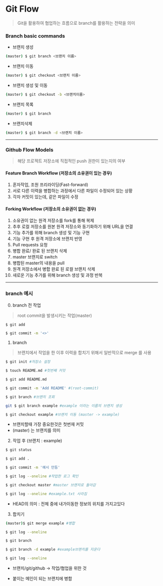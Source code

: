 # Git Flow

> Git을 활용하여 협업하는 흐름으로 branch를 활용하는 전략을 의미



### Branch basic commands

- 브랜치 생성

```bash
(master) $ git branch <브랜치 이름>
```

- 브랜치 이동

```bash
(master) $ git checkout <브랜치 이름>
```

- 브랜치 생성 및 이동

```bash
(master) $ git checkout -b <브랜치이름>
```

- 브랜치 목록

```bash
(master) $ git branch
```

- 브랜치삭제

```bash
(master) $ git branch -d <브랜치 이름>
```

---



### Github Flow Models

> 해당 프로젝트 저장소에 직접적인 push 권한이 있는지의 여부

#### Feature Branch Workflow (저장소의 소유권이 있는 경우)

1. 혼자작업, 조원 프리라이딩(Fast-forward)
2. 서로 다른 이력을 병합하는 과정에서 다른 파일이 수정되어 있는 상황
3. 각자 커밋이 있는데, 같은 파일이 수정



#### Forking Workflow (저장소의 소유권이 없는 경우)

1. 소유권이 없는 원격 저장소를 fork를 통해 복제
2. 추후 로컬 저장소를 원본 원격 저장소와 동기화하기 위해 URL을 연결
3. 기능 추가를 위해 branch 생성 및 기능 구현
4. 기능 구현 후 원격 저장소에 브랜치 반영
5. Pull requests 요청
6. 병합 완료/ 완료 된 브랜치 삭제
7. master 브랜치로 switch
8. 병합된 master의 내용을 pull
9. 원격 저장소에서 병합 완료 된 로컬 브랜치 삭제
10. 새로운 기능 추가를 위해 branch 생성 및 과정 반복

---



### branch 예시

0. branch 전 작업

> root commit을 발생시키는 작업(master)

```bash
$ git add 

$ git commit -m '<>'
```



1. branch 

> 브랜치에서 작업을 한 이후 이력을 합치기 위해서 일반적으로 merge 를 사용

```bash
$ git init #저장소 설정

$ touch README.md #첫번째 커밋

$ git add README.md

$ git commit -m 'Add README' #(root-commit)

$ git branch #브랜치 조회

git $ git branch example #example 이라는 이름의 브랜치 생성

$ git checkout example #브랜치 이동 (master -> example)
```

- 브랜치할때 가장 중요한것은 첫번재 커밋
- (master) 는 브랜치를 의미



2. 작업 후 (브랜치 : example)

```bash
$ git status

$ git add .

$ git commit -m '예시 만듬'

$ git log --oneline #작업한 로그 확인

$ git checkout master #master 브랜치로 돌아감

$ git log --oneline #example.txt 사라짐


```

- HEAD의 의미 : 전체 중에 내가이동한 정보의 위치를 가지고있다



3. 합치기

```bash
(master)$ git merge example #병합

$ git log --oneline

$ git branch

$ git branch -d example #example브랜치를 지운다

$ git log --oneline
```

- 브랜치/git/github -> 작업/협업을 위한 것

- 붙이는 메인이 되는 브랜치에 병합